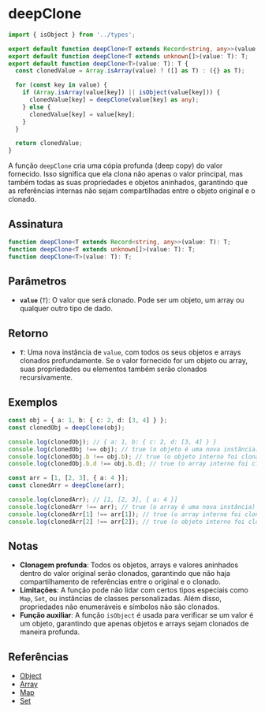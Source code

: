 # deepClone

```typescript
import { isObject } from '../types';

export default function deepClone<T extends Record<string, any>>(value: T): T;
export default function deepClone<T extends unknown[]>(value: T): T;
export default function deepClone<T>(value: T): T {
  const clonedValue = Array.isArray(value) ? ([] as T) : ({} as T);

  for (const key in value) {
    if (Array.isArray(value[key]) || isObject(value[key])) {
      clonedValue[key] = deepClone(value[key] as any);
    } else {
      clonedValue[key] = value[key];
    }
  }

  return clonedValue;
}
```

A função `deepClone` cria uma cópia profunda (deep copy) do valor fornecido. Isso significa que ela clona não apenas o valor principal, mas também todas as suas propriedades e objetos aninhados, garantindo que as referências internas não sejam compartilhadas entre o objeto original e o clonado.

## Assinatura

```typescript
function deepClone<T extends Record<string, any>>(value: T): T;
function deepClone<T extends unknown[]>(value: T): T;
function deepClone<T>(value: T): T;
```

## Parâmetros

- **`value`** (`T`): O valor que será clonado. Pode ser um objeto, um array ou qualquer outro tipo de dado.

## Retorno

- **`T`**: Uma nova instância de `value`, com todos os seus objetos e arrays clonados profundamente. Se o valor fornecido for um objeto ou array, suas propriedades ou elementos também serão clonados recursivamente.

## Exemplos

```typescript
const obj = { a: 1, b: { c: 2, d: [3, 4] } };
const clonedObj = deepClone(obj);

console.log(clonedObj); // { a: 1, b: { c: 2, d: [3, 4] } }
console.log(clonedObj !== obj); // true (o objeto é uma nova instância)
console.log(clonedObj.b !== obj.b); // true (o objeto interno foi clonado)
console.log(clonedObj.b.d !== obj.b.d); // true (o array interno foi clonado)

const arr = [1, [2, 3], { a: 4 }];
const clonedArr = deepClone(arr);

console.log(clonedArr); // [1, [2, 3], { a: 4 }]
console.log(clonedArr !== arr); // true (o array é uma nova instância)
console.log(clonedArr[1] !== arr[1]); // true (o array interno foi clonado)
console.log(clonedArr[2] !== arr[2]); // true (o objeto interno foi clonado)
```

## Notas

- **Clonagem profunda**: Todos os objetos, arrays e valores aninhados dentro do valor original serão clonados, garantindo que não haja compartilhamento de referências entre o original e o clonado.
- **Limitações**: A função pode não lidar com certos tipos especiais como `Map`, `Set`, ou instâncias de classes personalizadas. Além disso, propriedades não enumeráveis e símbolos não são clonados.
- **Função auxiliar**: A função `isObject` é usada para verificar se um valor é um objeto, garantindo que apenas objetos e arrays sejam clonados de maneira profunda.

## Referências

- [Object](https://developer.mozilla.org/en-US/docs/Web/JavaScript/Reference/Global_Objects/Object)
- [Array](https://developer.mozilla.org/en-US/docs/Web/JavaScript/Reference/Global_Objects/Array)
- [Map](https://developer.mozilla.org/en-US/docs/Web/JavaScript/Reference/Global_Objects/Map)
- [Set](https://developer.mozilla.org/en-US/docs/Web/JavaScript/Reference/Global_Objects/Set)